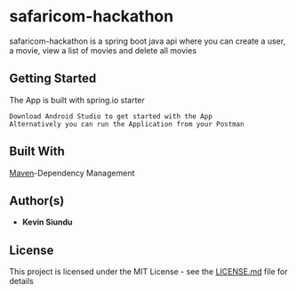 # safaricom-hackathon

safaricom-hackathon is a spring boot java api where you can create a user, a movie, view a list of movies and delete all movies

## Getting Started

The App is built with spring.io starter
```
Download Android Studio to get started with the App
Alternatively you can run the Application from your Postman
```

## Built With

[Maven](https://maven.org/)-Dependency Management

## Author(s)

* **Kevin Siundu**

## License

This project is licensed under the MIT License - see the [LICENSE.md](LICENSE.md) file for details
